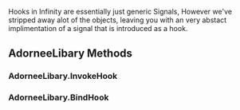 Hooks in Infinity are essentially just generic Signals, However we've stripped away alot of the objects, leaving you with an very abstact implimentation of a signal that is introduced as a hook.

## AdorneeLibary Methods
### AdorneeLibary.InvokeHook
### AdorneeLibary.BindHook